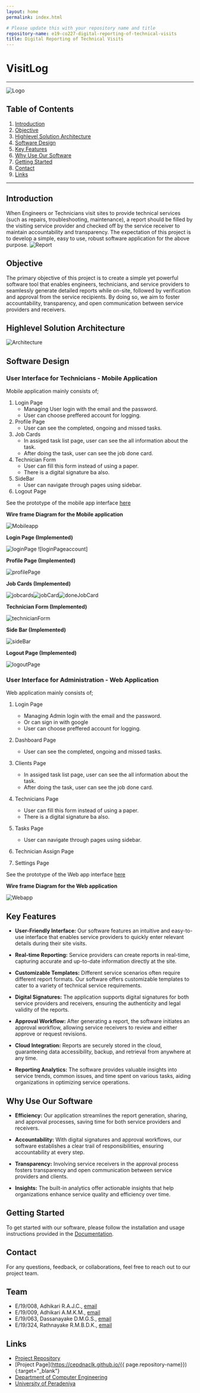 ```yaml
---
layout: home
permalink: index.html

# Please update this with your repository name and title
repository-name: e19-co227-digital-reporting-of-technical-visits
title: Digital Reporting of Technical Visits
---
```


[comment]: # "This is the standard layout for the project, but you can clean this and use your own template"


# VisitLog

---


![Logo](./images/logo.jpg)
 


## Table of Contents
1. [Introduction](#introduction)
2. [Objective](#objective)
3. [Highlevel Solution Architecture](#highlevel-solution-architecture)
4. [Software Design](#software-design)
5. [Key Features](#key-features)
6. [Why Use Our Software](#why-use-our-software)
7. [Getting Started](#getting-started)
8. [Contact](#contact)
9. [Links](#links)

---

## Introduction

When Engineers or Technicians visit sites to provide technical services (such as repairs, troubleshooting, maintenance), a report should be filled by the visiting service provider and checked off by the service receiver to maintain accountability and transparency. The expectation of this project is to develop a simple, easy to use, robust software application for the above purpose. 
![Report](./images/reporting.jpg)

## Objective

The primary objective of this project is to create a simple yet powerful software tool that enables engineers, technicians, and service providers to seamlessly generate detailed reports while on-site, followed by verification and approval from the service recipients. By doing so, we aim to foster accountability, transparency, and open communication between service providers and receivers.

## Highlevel Solution Architecture
![Architecture](./images/architecture.jpg)

## Software Design

### User Interface for Technicians - Mobile Application

Mobile application mainly consists of;
    
1. Login Page
    * Managing User login with the email and the password.
    * User can choose preffered account for logging.
2. Profile Page
    * User can see the completed, ongoing and missed tasks.
3. Job Cards
    * In assiged task list page, user can see the all information about the task.
    * After doing the task, user can see the job done card.
4. Technician Form
    * User can fill this form instead of using a paper.
    * There is a digital signature ba also.
5. SideBar
    * User can navigate through pages using sidebar.
6. Logout Page
   
See the prototype of the mobile app interface [here](https://www.figma.com/proto/ZJFEjCkwhxeERxmkAQdxP1/VisitLog?type=design&node-id=7-2&t=Nw2wuyAjBMAtArIR-0&scaling=scale-down&page-id=0%3A1&starting-point-node-id=7%3A2)

**Wire frame Diagram for the Mobile
application**

![Mobileapp](./images/mobile_figma.png)



**Login Page (Implemented)**

![loginPage](./images/login.png)
![loginPageaccount]

**Profile Page (Implemented)**

![profilePage](./images/profile.png)

**Job Cards (Implemented)**

![jobcards](./images/all_job_cards.png)![jobCard](./images/Job_card.png)![doneJobCard](./images/done_job.png)

**Technician Form (Implemented)**

![technicianForm](./images/form.png)

**Side Bar (Implemented)**

![sideBar](./images/sidebar.png)

**Logout Page (Implemented)**

![logoutPage](./images/logout.png)


### User Interface for Administration - Web Application

Web application mainly consists of;
    
1. Login Page
    * Managing Admin login with the email and the password.
    * Or can sign in with google
    * User can choose preffered account for logging.
2. Dashboard Page
    * User can see the completed, ongoing and missed tasks.
3. Clients Page
    * In assiged task list page, user can see the all information about the task.
    * After doing the task, user can see the job done card.
4. Technicians Page
    * User can fill this form instead of using a paper.
    * There is a digital signature ba also.
5. Tasks Page
    * User can navigate through pages using sidebar.
6. Technician Assign Page

7. Settings Page
   
See the prototype of the Web app interface [here](https://www.figma.com/proto/uFw6wGwKTS4zzlWgCK6FuP/VisitLog---WebPage?type=design&node-id=4-162&t=MNVIIypJkiAslQQy-0&scaling=contain&page-id=0%3A1&starting-point-node-id=4%3A162)

**Wire frame Diagram for the Web
application**

![Webapp](./images/web_figma.png)

## Key Features

- **User-Friendly Interface:** Our software features an intuitive and easy-to-use interface that enables service providers to quickly enter relevant details during their site visits.

- **Real-time Reporting:** Service providers can create reports in real-time, capturing accurate and up-to-date information directly at the site.

- **Customizable Templates:** Different service scenarios often require different report formats. Our software offers customizable templates to cater to a variety of technical service requirements.

- **Digital Signatures:** The application supports digital signatures for both service providers and receivers, ensuring the authenticity and legal validity of the reports.

- **Approval Workflow:** After generating a report, the software initiates an approval workflow, allowing service receivers to review and either approve or request revisions.

- **Cloud Integration:** Reports are securely stored in the cloud, guaranteeing data accessibility, backup, and retrieval from anywhere at any time.

- **Reporting Analytics:** The software provides valuable insights into service trends, common issues, and time spent on various tasks, aiding organizations in optimizing service operations.

## Why Use Our Software

- **Efficiency:** Our application streamlines the report generation, sharing, and approval processes, saving time for both service providers and receivers.

- **Accountability:** With digital signatures and approval workflows, our software establishes a clear trail of responsibilities, ensuring accountability at every step.

- **Transparency:** Involving service receivers in the approval process fosters transparency and open communication between service providers and clients.

- **Insights:** The built-in analytics offer actionable insights that help organizations enhance service quality and efficiency over time.

## Getting Started

To get started with our software, please follow the installation and usage instructions provided in the [Documentation](/docs).

## Contact

For any questions, feedback, or collaborations, feel free to reach out to our project team.

## Team
-  E/19/008, Adhikari R.A.J.C., [email](mailto:e19008@eng.pdn.ac.lk)
-  E/19/009, Adhikari A.M.K.M., [email](mailto:e19009@eng.pdn.ac.lk)
-  E/19/063, Dassanayake D.M.G.S., [email](mailto:e19063@eng.pdn.ac.lk)
-  E/19/324, Rathnayake R.M.B.D.K., [email](mailto:e19324@eng.pdn.ac.lk)

## Links

- [Project Repository](https://github.com/cepdnaclk/e19-co227-digital-reporting-of-technical-visits/tree/main)
- [Project Page](https://cepdnaclk.github.io/{{ page.repository-name}}){:target="_blank"}
- [Department of Computer Engineering](http://www.ce.pdn.ac.lk/)
- [University of Peradeniya](https://eng.pdn.ac.lk/)


[//]: # (Please refer this to learn more about Markdown syntax)
[//]: # (https://github.com/adam-p/markdown-here/wiki/Markdown-Cheatsheet)
